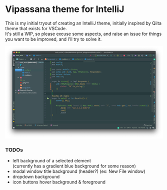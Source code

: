 # Vipassana theme for IntelliJ

This is my initial tryout of creating an IntelliJ theme, initially inspired by Qiita theme that exists for VSCode.
<br/>
It's still a WIP, so please excuse some aspects, and raise an issue for things you want to be improved, and I'll try to solve it.<br/>

![](./doc/screenshot-3.png)

### TODOs

- left background of a selected element<br/>(currently has a gradient blue background for some reason)
- modal window title background (header?) (ex: New File window)
- dropdown background
- icon buttons hover background & foreground

